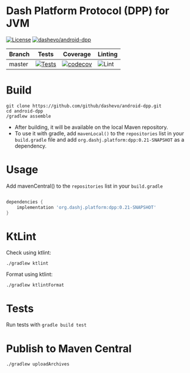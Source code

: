 # Dash Platform Protocol (DPP) for JVM

[![License](https://img.shields.io/github/license/dashevo/dashsync-iOS)](https://github.com/dashevo/dashsync-iOS/blob/master/LICENSE)
[![dashevo/android-dpp](https://tokei.rs/b1/github/dashevo/android-dpp?category=lines)](https://github.com/dashevo/dashsync-iOS)

| Branch | Tests                                                                                      | Coverage                                                                                                                             | Linting                                                                    |
|--------|--------------------------------------------------------------------------------------------|--------------------------------------------------------------------------------------------------------------------------------------|----------------------------------------------------------------------------|
| master | [![Tests](https://github.com/dashevo/android-dpp/workflows/CI/badge.svg?branch=test-improvements)](https://github.com/dashevo/android-dpp/actions) | [![codecov](https://codecov.io/gh/dashevo/android-dpp/branch/test-improvements/graph/badge.svg)](https://codecov.io/gh/dashevo/android-dpp) | ![Lint](https://github.com/dashevo/android-dpp/workflows/Kotlin%20Linter/badge.svg) |


# Build
```
git clone https://github.com/github/dashevo/android-dpp.git
cd android-dpp
/gradlew assemble
```
- After building, it will be available on the local Maven repository.
- To use it with gradle, add `mavenLocal()` to the `repositories` list in your `build.gradle` file and add `org.dashj.platform:dpp:0.21-SNAPSHOT` as a dependency. 

# Usage
Add mavenCentral() to the `repositories` list in your `build.gradle`
```groovy

dependencies {
    implementation 'org.dashj.platform:dpp:0.21-SNAPSHOT'
}
```

# KtLint
Check using ktlint:
```shell
./gradlew ktlint
```
Format using ktlint:
```shell
./gradlew ktlintFormat
```

# Tests
Run tests with `gradle build test`

# Publish to Maven Central
```  
./gradlew uploadArchives
```